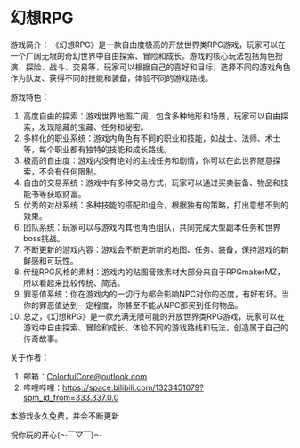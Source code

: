 # 幻想RPG
游戏简介：
《幻想RPG》是一款自由度极高的开放世界类RPG游戏，玩家可以在一个广阔无垠的奇幻世界中自由探索、冒险和成长。游戏的核心玩法包括角色扮演、探险、战斗、交易等，玩家可以根据自己的喜好和目标，选择不同的游戏角色作为队友、获得不同的技能和装备，体验不同的游戏路线。

游戏特色：
1. 高度自由的探索：游戏世界地图广阔，包含多种地形和场景，玩家可以自由探索，发现隐藏的宝藏、任务和秘密。
2. 多样化的职业系统：游戏内角色有不同的职业和技能，如战士、法师、术士等，每个职业都有独特的技能和成长路线。
3. 极高的自由度：游戏内没有绝对的主线任务和剧情，你可以在此世界随意探索，不会有任何限制。
4. 自由的交易系统：游戏中有多种交易方式，玩家可以通过买卖装备、物品和技能书等获取财富。
5. 优秀的对战系统：多种技能的搭配和组合，根据独有的策略，打出意想不到的效果。
6. 团队系统：玩家可以与游戏内其他角色组队，共同完成大型副本任务和世界boss挑战。
7. 不断更新的游戏内容：游戏会不断更新新的地图、任务、装备，保持游戏的新鲜感和可玩性。
8. 传统RPG风格的素材：游戏内的贴图音效素材大部分来自于RPGmakerMZ，所以看起来比较传统、简洁。
9. 罪恶值系统：你在游戏内的一切行为都会影响NPC对你的态度，有好有坏。当你的罪恶值达到一定程度，你甚至不能从NPC那买到任何物品。
10. 总之，《幻想RPG》是一款充满无限可能的开放世界类RPG游戏，玩家可以在游戏中自由探索、冒险和成长，体验不同的游戏路线和玩法，创造属于自己的传奇故事。

关于作者：
1. 邮箱：ColorfulCore@outlook.com
2. 哔哩哔哩：https://space.bilibili.com/1323451079?spm_id_from=333.337.0.0

本游戏永久免费，并会不断更新

祝你玩的开心(〜￣▽￣)〜

